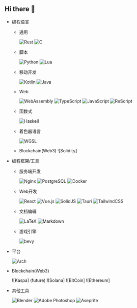 ## Hi there 👋


* 编程语言
    * 通用

      ![Rust](https://img.shields.io/badge/-Rust-000?logo=Rust)
      ![C](https://img.shields.io/badge/-C-000?logo=C)

    * 脚本

      ![Python](https://img.shields.io/badge/-Python-000?logo=python)
      ![Lua](https://img.shields.io/badge/lua-000?logo=lua)

    * 移动开发
     
      ![Kotlin](https://img.shields.io/badge/-Kotlin-000?logo=kotlin)
      ![Java](https://img.shields.io/badge/-Java-000?logo=openjdk)
     
     
    * Web
     
      ![WebAssembly](https://img.shields.io/badge/-WebAssembly-000?logo=webassembly)
      ![TypeScript](https://img.shields.io/badge/-TypeScript-000?logo=typescript)
      ![JavaScript](https://img.shields.io/badge/-JavaScript-000?logo=javascript)
      ![ReScript](https://img.shields.io/badge/rescript-000?logo=rescript)
     
    * 函数式
    
      ![Haskell](https://img.shields.io/badge/-Haskell-000?logo=haskell)
    * 着色器语言

      ![WGSL](https://img.shields.io/badge/-WGSL-000?logo=wgsl)

    * Blockchain(Web3)
      ![Solidity]
      
      
* 编程框架/工具

    * 服务端开发

      ![Nginx](https://img.shields.io/badge/-Nginx-000?logo=nginx)
      ![PostgreSQL](https://img.shields.io/badge/-PostgreSQL-000?logo=postgresql)
      ![Docker](https://img.shields.io/badge/-Docker-000?logo=docker)
    * Web开发

      ![React](https://img.shields.io/badge/-React-000?logo=react)
      ![Vue.js](https://img.shields.io/badge/-vuejs-000?logo=vuedotjs)
      ![SolidJS](https://img.shields.io/badge/-SolidJS-000?logo=solid)
      ![Tauri](https://img.shields.io/badge/tauri-000?logo=tauri)
      ![TailwindCSS](https://img.shields.io/badge/tailwindcss-000?logo=tailwind-css)
     
    * 文档编辑

      ![LaTeX](https://img.shields.io/badge/-LaTeX-000?logo=latex)
      ![Markdown](https://img.shields.io/badge/-Markdown-000?logo=markdown)
    * 游戏引擎

      ![bevy](https://img.shields.io/badge/Bevy-000?logo=bevy)

* 平台

  ![Arch](https://img.shields.io/badge/Arch%20Linux-000?logo=arch-linux&logoColor=fff)

* Blockchain(Web3)

  ![Kaspa] (future)
  ![Solana]
  ![BitCoin]
  ![Ethereum]

* 其他工具
  
  ![Blender](https://img.shields.io/badge/blender-000?logo=blender)
  ![Adobe Photoshop](https://img.shields.io/badge/adobe%20photoshop-000?logo=adobe%20photoshop)
  ![Aseprite](https://img.shields.io/badge/Aseprite-000?logo=Aseprite)

